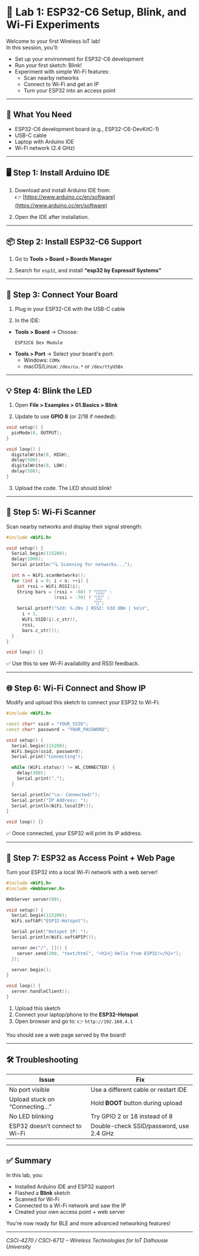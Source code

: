 # 🧪 Lab 1: ESP32-C6 Setup, Blink, and Wi-Fi Experiments

Welcome to your first Wireless IoT lab!  
In this session, you'll:
- Set up your environment for ESP32-C6 development
- Run your first sketch: Blink!
- Experiment with simple Wi-Fi features:
  - Scan nearby networks
  - Connect to Wi-Fi and get an IP
  - Turn your ESP32 into an access point

---

## 🧰 What You Need

- ESP32-C6 development board (e.g., ESP32-C6-DevKitC-1)
- USB-C cable
- Laptop with Arduino IDE
- Wi-Fi network (2.4 GHz)

---

## 🖥️ Step 1: Install Arduino IDE

1. Download and install Arduino IDE from:  
   👉 [https://www.arduino.cc/en/software](https://www.arduino.cc/en/software)

2. Open the IDE after installation.

---

## 📦 Step 2: Install ESP32-C6 Support

1. Go to **Tools > Board > Boards Manager**

2. Search for `esp32`, and install **“esp32 by Espressif Systems”**

---

## 🔌 Step 3: Connect Your Board

1. Plug in your ESP32-C6 with the USB-C cable

2. In the IDE:
- **Tools > Board** → Choose:
  ```
  ESP32C6 Dev Module
  ```
- **Tools > Port** → Select your board's port:
  - Windows: `COMx`
  - macOS/Linux: `/dev/cu.*` or `/dev/ttyUSBx`

---

## 💡 Step 4: Blink the LED

1. Open **File > Examples > 01.Basics > Blink**

2. Update to use **GPIO 8** (or 2/18 if needed):

```cpp
void setup() {
  pinMode(8, OUTPUT);
}

void loop() {
  digitalWrite(8, HIGH);
  delay(500);
  digitalWrite(8, LOW);
  delay(500);
}
````

3. Upload the code. The LED should blink!

---

## 📡 Step 5: Wi-Fi Scanner

Scan nearby networks and display their signal strength:

```cpp
#include <WiFi.h>

void setup() {
  Serial.begin(115200);
  delay(1000);
  Serial.println("🔍 Scanning for networks...");

  int n = WiFi.scanNetworks();
  for (int i = 0; i < n; ++i) {
    int rssi = WiFi.RSSI(i);
    String bars = (rssi > -60) ? "📶📶📶" :
                  (rssi > -70) ? "📶📶" :
                                 "📶";
    Serial.printf("%2d: %-20s | RSSI: %3d dBm | %s\n",
      i + 1,
      WiFi.SSID(i).c_str(),
      rssi,
      bars.c_str());
  }
}

void loop() {}
```

✅ Use this to see Wi-Fi availability and RSSI feedback.

---

## 🌐 Step 6: Wi-Fi Connect and Show IP

Modify and upload this sketch to connect your ESP32 to Wi-Fi:

```cpp
#include <WiFi.h>

const char* ssid = "YOUR_SSID";
const char* password = "YOUR_PASSWORD";

void setup() {
  Serial.begin(115200);
  WiFi.begin(ssid, password);
  Serial.print("Connecting");

  while (WiFi.status() != WL_CONNECTED) {
    delay(300);
    Serial.print(".");
  }

  Serial.println("\n✅ Connected!");
  Serial.print("IP Address: ");
  Serial.println(WiFi.localIP());
}

void loop() {}
```

✅ Once connected, your ESP32 will print its IP address.

---

## 📲 Step 7: ESP32 as Access Point + Web Page

Turn your ESP32 into a local Wi-Fi network with a web server!

```cpp
#include <WiFi.h>
#include <WebServer.h>

WebServer server(80);

void setup() {
  Serial.begin(115200);
  WiFi.softAP("ESP32-Hotspot");

  Serial.print("Hotspot IP: ");
  Serial.println(WiFi.softAPIP());

  server.on("/", []() {
    server.send(200, "text/html", "<h2>🎉 Hello from ESP32!</h2>");
  });

  server.begin();
}

void loop() {
  server.handleClient();
}
```

1. Upload this sketch
2. Connect your laptop/phone to the **ESP32-Hotspot**
3. Open browser and go to:
   👉 `http://192.168.4.1`

You should see a web page served by the board!

---

## 🛠️ Troubleshooting

| Issue                          | Fix                                     |
| ------------------------------ | --------------------------------------- |
| No port visible                | Use a different cable or restart IDE    |
| Upload stuck on “Connecting…”  | Hold **BOOT** button during upload      |
| No LED blinking                | Try GPIO 2 or 18 instead of 8           |
| ESP32 doesn’t connect to Wi-Fi | Double-check SSID/password, use 2.4 GHz |

---

## ✅ Summary

In this lab, you:

* Installed Arduino IDE and ESP32 support
* Flashed a **Blink** sketch
* Scanned for Wi-Fi
* Connected to a Wi-Fi network and saw the IP
* Created your own access point + web server

You're now ready for BLE and more advanced networking features!

---

*CSCI-4270 / CSCI-6712 – Wireless Technologies for IoT*
*Dalhousie University*

```

